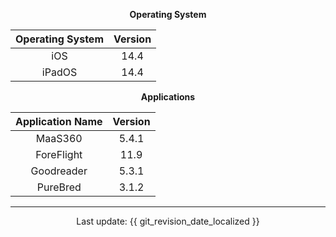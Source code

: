 <center>

**Operating System**

| Operating System | Version |
| :------------: | :-------------: |
| iOS | 14.4 |
| iPadOS | 14.4 |

**Applications**

| Application Name | Version |
| :------------: | :-------------: |
| MaaS360 | 5.4.1 |
| ForeFlight | 11.9 |
| Goodreader | 5.3.1 |
| PureBred | 3.1.2 |

---

Last update: {{ git_revision_date_localized }}

</center>